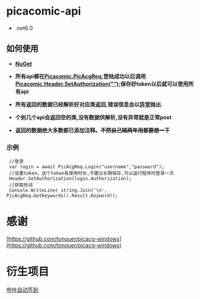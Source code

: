 # picacomic-api
- .net6.0
 
## 如何使用

 - **[NuGet](https://www.nuget.org/packages/picacomic/)** 
 
 - **所有api都在[Picacomic.PicAcgReq](https://github.com/FirmianaMarsili/picacomic-api/blob/c58b3c2d47e48caa0205fac578992251913888c4/picacomic/Http/PicAcgReq.cs#L125),登陆成功以后调用[Picacomic.Header.SetAuthorization("");](https://github.com/FirmianaMarsili/picacomic-api/blob/c58b3c2d47e48caa0205fac578992251913888c4/picacomic/Http/Header.cs#L167)保存好token以后就可以使用所有api**
 
 - **所有返回的数据已经解析好对应类返回,错误信息会以[异常](https://github.com/FirmianaMarsili/picacomic-api/blob/c58b3c2d47e48caa0205fac578992251913888c4/picacomic/Http/HttpWeb.cs#L42)抛出.**
 
 - **个别几个api会返回空的类,没有数据供解析,没有异常就是正常post**
   
 - **返回的数据绝大多数都已添加注释。~~不然自己隔两年用都要想一下~~** 
 
### 示例
 ```
  //登录
  var login = await PicAcgReq.Login("username","password");
  //设置token，这个token有使用时长,不建议长期保存,可以运行程序时登录一次
  Header.SetAuthorization(login.Authorization);
  //获取热词
  Console.WriteLine( string.Join('\n', PicAcgReq.GetKeywords().Result.Keyword));
 ```
 
 
# 感谢
  [https://github.com/tonquer/picacg-windows](https://github.com/tonquer/picacg-windows)
  
# 衍生项目
  [哔咔自动签到](https://github.com/FirmianaMarsili/picacomic-Punch)
